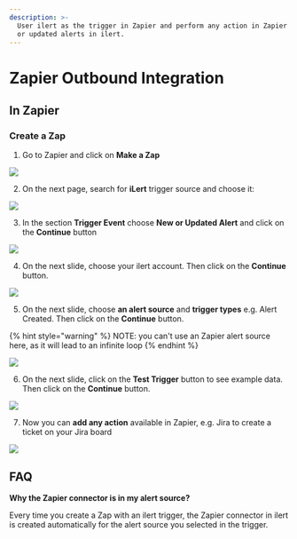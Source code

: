 ```yaml
---
description: >-
  User ilert as the trigger in Zapier and perform any action in Zapier for new
  or updated alerts in ilert.
---
```


# Zapier Outbound Integration

## In Zapier <a href="#in-ilert" id="in-ilert"></a>

### Create a Zap <a href="#create-action-sequences" id="create-action-sequences"></a>

1. Go to Zapier and click on **Make a Zap**

![](../../.gitbook/assets/Screenshot\_29\_10\_20\_\_16\_22.png)

2. On the next page, search for **iLert** trigger source and choose it:

![](../../.gitbook/assets/Edit\_a\_Step\_\_\_Zapier.png)

3. In the section **Trigger Event** choose **New or Updated Alert** and click on the **Continue** button

![](<../../.gitbook/assets/Edit\_a\_Step\_\_\_Zapier (1).png>)

4. On the next slide, choose your ilert account. Then click on the **Continue** button.

![](<../../.gitbook/assets/Edit\_a\_Step\_\_\_Zapier (2).png>)

5. On the next slide, choose **an alert source** and **trigger types** e.g. Alert Created. Then click on the **Continue** button.

{% hint style="warning" %}
NOTE: you can't use an Zapier alert source here, as it will lead to an infinite loop
{% endhint %}

![](<../../.gitbook/assets/Edit\_a\_Step\_\_\_Zapier (3).png>)

6. On the next slide, click on the **Test Trigger** button to see example data. Then click on the **Continue** button.

![](<../../.gitbook/assets/Edit\_a\_Step\_\_\_Zapier (4).png>)

7. Now you can **add any action** available in Zapier, e.g. Jira to create a ticket on your Jira board

![](../../.gitbook/assets/Edit\_Step\_\_\_Zapier.png)

## FAQ <a href="#faq" id="faq"></a>

**Why the Zapier connector is in my alert source?**

Every time you create a Zap with an ilert trigger, the Zapier connector in ilert is created automatically for the alert source you selected in the trigger.
